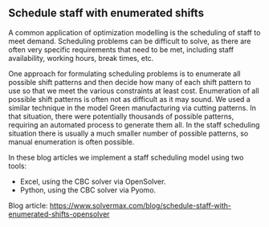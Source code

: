 ## Schedule staff with enumerated shifts
A common application of optimization modelling is the scheduling of staff to meet demand. Scheduling problems can be difficult to solve, as there are often very specific requirements that need to be met, including staff availability, working hours, break times, etc.

One approach for formulating scheduling problems is to enumerate all possible shift patterns and then decide how many of each shift pattern to use so that we meet the various constraints at least cost. Enumeration of all possible shift patterns is often not as difficult as it may sound. We used a similar technique in the model Green manufacturing via cutting patterns. In that situation, there were potentially thousands of possible patterns, requiring an automated process to generate them all. In the staff scheduling situation there is usually a much smaller number of possible patterns, so manual enumeration is often possible.

In these blog articles we implement a staff scheduling model using two tools:
- Excel, using the CBC solver via OpenSolver.
- Python, using the CBC solver via Pyomo.

Blog article: https://www.solvermax.com/blog/schedule-staff-with-enumerated-shifts-opensolver
